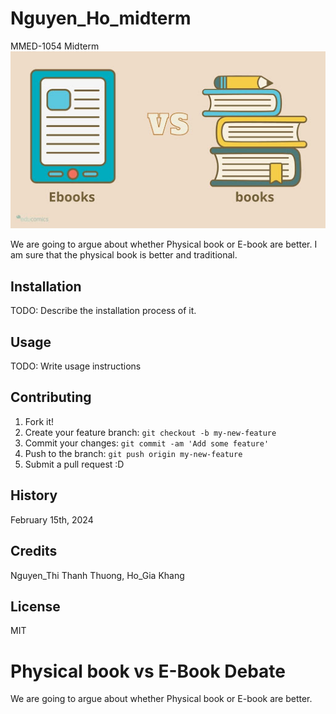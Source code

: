 # Nguyen_Ho_midterm
MMED-1054 Midterm
![Physical book vs E-Book](images/eBooksvsBooks.jpeg)

We are going to argue about whether Physical book or E-book are better. I am sure that the physical book is better and traditional.

## Installation

TODO: Describe the installation process of it.

## Usage

TODO: Write usage instructions

## Contributing

1. Fork it!
2. Create your feature branch: `git checkout -b my-new-feature`
3. Commit your changes: `git commit -am 'Add some feature'`
4. Push to the branch: `git push origin my-new-feature`
5. Submit a pull request :D

## History

February 15th, 2024

## Credits

Nguyen_Thi Thanh Thuong, Ho_Gia Khang

## License

MIT

# Physical book vs E-Book Debate

We are going to argue about whether Physical book or E-book are better.
